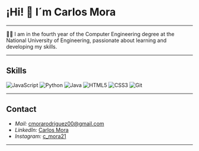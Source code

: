 # ¡Hi! 👋 I´m Carlos Mora

---

👨‍💻 I am in the fourth year of the Computer Engineering degree at the National University of Engineering, passionate about learning and developing my skills.

---
## Skills
![JavaScript](https://img.shields.io/badge/-JavaScript-000?&logo=javascript)
![Python](https://img.shields.io/badge/-Python-000?&logo=python)
![Java](https://img.shields.io/badge/-Java-000?&logo=java&logoColor=007396)
![HTML5](https://img.shields.io/badge/-HTML5-000?&logo=html5)
![CSS3](https://img.shields.io/badge/-CSS3-000?&logo=css3&logoColor=1572B6)
![Git](https://img.shields.io/badge/-Git-000?&logo=git)


---

## Contact

- *Mail:* [cmorarodriguez00@gmail.com](mailto:cmorarodriguez00@gmail.com)
- *LinkedIn:* [Carlos Mora](https://www.linkedin.com/in/carlos-mora-6895b0270/)
- *Instagram:* [c_mora21](https://www.instagram.com/c_mora21)

---


